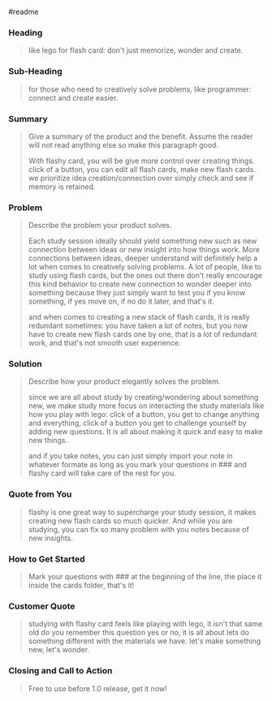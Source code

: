 #readme
### Heading

> like lego for flash card: don't just memorize, wonder and create. 

### Sub-Heading

> for those who need to creatively solve problems, like programmer: connect and create easier.

### Summary

> Give a summary of the product and the benefit. Assume the reader will not read anything else so make this paragraph good.
> 
>  With flashy card, you will be give more control over creating things. click of a button, you can edit all flash cards, make new flash cards. we prioritize idea creation/connection over simply check and see if memory is retained.

### Problem

> Describe the problem your product solves.
> 
> Each study session ideally should yield something new such as new connection between ideas or new insight into how things work. More connections between ideas, deeper understand will definitely help a lot when comes to creatively solving problems. A lot of people, like to study using flash cards, but the ones out there don't really encourage this kind behavior to create new connection to wonder deeper into something because they just simply want to test you if you know something, if yes move on, if no do it later, and that's it. 
> 
> and when comes to creating a new stack of flash cards, it is really redundant sometimes: you have taken a lot of notes, but you now have to create new flash cards one by one, that is a lot of redundant work, and that's not smooth user experience.

### Solution

> Describe how your product elegantly solves the problem.
> 
> since we are all about study by creating/wondering about something new, we make study more focus on interacting the study materials like how you play with lego: click of a button, you get to change anything and everything, click of a button you get to challenge yourself by adding new questions. It is all about making it quick and easy to make new things.
> 
> and if you take notes, you can just simply import your note in whatever formate as long as you mark your questions in ### and flashy card will take care of the rest for you.

### Quote from You

> flashy is one great way to supercharge your study session, it makes creating new flash cards so much quicker. And while you are studying, you can fix so many problem with you notes because of new insights.

### How to Get Started

> Mark your questions with ### at the beginning of the line, the place it inside the cards folder, that's it!

### Customer Quote

> studying with flashy card feels like playing with lego, it isn't that same old do you remember this question yes or no, it is all about lets do something different with the materials we have. let's make something new, let's wonder.

### Closing and Call to Action

> Free to use before 1.0 release, get it now!
